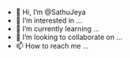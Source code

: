 - 👋 Hi, I’m @SathuJeya
- 👀 I’m interested in ...
- 🌱 I’m currently learning ...
- 💞️ I’m looking to collaborate on ...
- 📫 How to reach me ...

<!---
SathuJeya/SathuJeya is a ✨ special ✨ repository because its `README.md` (this file) appears on your GitHub profile.
You can click the Preview link to take a look at your changes.
--->
